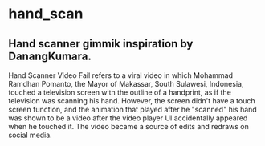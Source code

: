 # hand_scan
## Hand scanner gimmik inspiration by DanangKumara. 

Hand Scanner Video Fail refers to a viral video in which Mohammad Ramdhan Pomanto, the Mayor of Makassar, South Sulawesi, Indonesia, touched a television screen with the outline of a handprint, as if the television was scanning his hand. However, the screen didn't have a touch screen function, and the animation that played after he "scanned" his hand was shown to be a video after the video player UI accidentally appeared when he touched it. The video became a source of edits and redraws on social media.